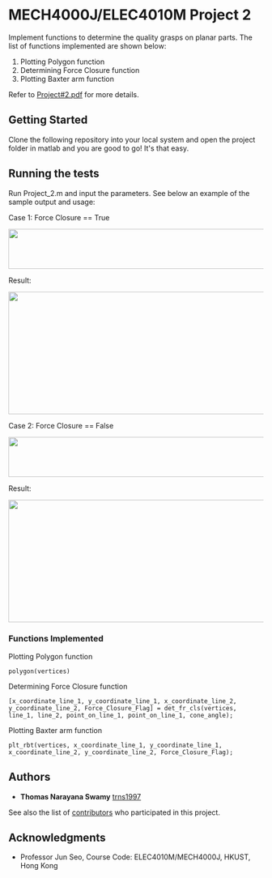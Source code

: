 # MECH4000J/ELEC4010M Project 2
Implement functions to determine the quality grasps on planar parts. The list of functions implemented are shown below:

1. Plotting Polygon function
2. Determining Force Closure function
3. Plotting Baxter arm function

Refer to [Project#2.pdf](https://github.com/trns1997/MECH4000J-ELEC4010M/blob/master/Project_2/Project%232.pdf) for more details.

## Getting Started
Clone the following repository into your local system and open the project folder in matlab and you are good to go! It's that easy.

## Running the tests
Run Project_2.m and input the parameters. See below an example of the sample output and usage:

Case 1: Force Closure == True

<img src="https://github.com/trns1997/MECH4000J-ELEC4010M/blob/master/Project_2/images/input_fc.png" width="548" height="79"/>

Result:

<img src="https://github.com/trns1997/MECH4000J-ELEC4010M/blob/master/Project_2/images/final.png" width="640" height="242"/>

Case 2: Force Closure == False

<img src="https://github.com/trns1997/MECH4000J-ELEC4010M/blob/master/Project_2/images/input_nfc.png" width="548" height="79"/>

Result:

<img src="https://github.com/trns1997/MECH4000J-ELEC4010M/blob/master/Project_2/images/nfc.png" width="640" height="242"/>

### Functions Implemented
Plotting Polygon function
```
polygon(vertices)
```
Determining Force Closure function
```
[x_coordinate_line_1, y_coordinate_line_1, x_coordinate_line_2, y_coordinate_line_2, Force_Closure_Flag] = det_fr_cls(vertices, line_1, line_2, point_on_line_1, point_on_line_1, cone_angle);
```
Plotting Baxter arm function
```
plt_rbt(vertices, x_coordinate_line_1, y_coordinate_line_1, x_coordinate_line_2, y_coordinate_line_2, Force_Closure_Flag);
```

## Authors
* **Thomas Narayana Swamy** [trns1997](https://github.com/trns1997)

See also the list of [contributors](https://github.com/trns1997/MECH4000J-ELEC4010M/contributors) who participated in this project.

## Acknowledgments
* Professor Jun Seo, Course Code: ELEC4010M/MECH4000J, HKUST, Hong Kong
